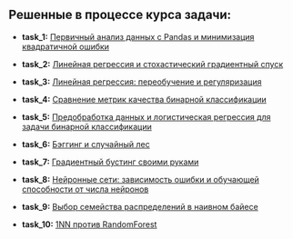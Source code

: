 ## Решенные в процессе курса задачи:

- **task_1:** [Первичный анализ данных c Pandas и минимизация квадратичной ошибки](https://github.com/AlexG888/Specialization_from_MIPT_and_Yandex/blob/master/course_2/task_1.ipynb)

- **task_2:** [Линейная регрессия и стохастический градиентный спуск](https://github.com/AlexG888/Specialization_from_MIPT_and_Yandex/blob/master/course_2/task_2.ipynb)

- **task_3:** [Линейная регрессия: переобучение и регуляризация](https://github.com/AlexG888/Specialization_from_MIPT_and_Yandex/blob/master/course_2/task_3.ipynb)

- **task_4:** [Сравнение метрик качества бинарной классификации](https://github.com/AlexG888/Specialization_from_MIPT_and_Yandex/blob/master/course_2/task_4.ipynb)

- **task_5:** [Предобработка данных и логистическая регрессия для задачи бинарной классификации](https://github.com/AlexG888/Specialization_from_MIPT_and_Yandex/blob/master/course_2/task_5.ipynb)

- **task_6:** [Бэггинг и случайный лес](https://github.com/AlexG888/Specialization_from_MIPT_and_Yandex/blob/master/course_2/task_6.ipynb)

- **task_7:** [Градиентный бустинг своими руками](https://github.com/AlexG888/Specialization_from_MIPT_and_Yandex/blob/master/course_2/task_7.ipynb)

- **task_8:** [Нейронные сети: зависимость ошибки и обучающей способности от числа нейронов](https://github.com/AlexG888/Specialization_from_MIPT_and_Yandex/blob/master/course_2/task_8.ipynb)

- **task_9:** [Выбор семейства распределений в наивном байесе](https://github.com/AlexG888/Specialization_from_MIPT_and_Yandex/blob/master/course_2/task_9.ipynb)

- **task_10:** [1NN против RandomForest](https://github.com/AlexG888/Specialization_from_MIPT_and_Yandex/blob/master/course_2/task_10.ipynb)
